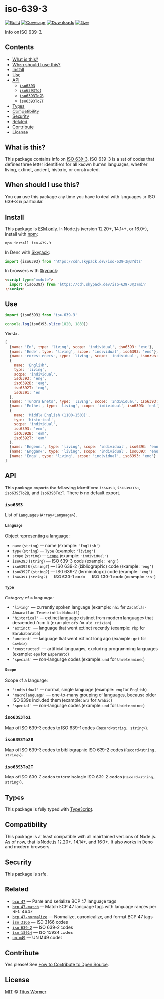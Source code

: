# iso-639-3

[![Build][build-badge]][build]
[![Coverage][coverage-badge]][coverage]
[![Downloads][downloads-badge]][downloads]
[![Size][size-badge]][size]

Info on ISO 639-3.

## Contents

*   [What is this?](#what-is-this)
*   [When should I use this?](#when-should-i-use-this)
*   [Install](#install)
*   [Use](#use)
*   [API](#api)
    *   [`iso6393`](#iso6393)
    *   [`iso6393To1`](#iso6393to1)
    *   [`iso6393To2B`](#iso6393to2b)
    *   [`iso6393To2T`](#iso6393to2t)
*   [Types](#types)
*   [Compatibility](#compatibility)
*   [Security](#security)
*   [Related](#related)
*   [Contribute](#contribute)
*   [License](#license)

## What is this?

This package contains info on [ISO 639-3][iso].
ISO 639-3 is a set of codes that defines three letter identifiers for all known
human languages, whether living, extinct, ancient, historic, or constructed.

## When should I use this?

You can use this package any time you have to deal with languages or ISO 639-3
in particular.

## Install

This package is [ESM only][esm].
In Node.js (version 12.20+, 14.14+, or 16.0+), install with [npm][]:

```sh
npm install iso-639-3
```

In Deno with [Skypack][]:

```js
import {iso6393} from 'https://cdn.skypack.dev/iso-639-3@3?dts'
```

In browsers with [Skypack][]:

```html
<script type="module">
  import {iso6393} from 'https://cdn.skypack.dev/iso-639-3@3?min'
</script>
```

## Use

```js
import {iso6393} from 'iso-639-3'

console.log(iso6393.slice(1820, 1830))
```

Yields:

```js
[
  {name: 'En', type: 'living', scope: 'individual', iso6393: 'enc'},
  {name: 'Ende', type: 'living', scope: 'individual', iso6393: 'end'},
  {name: 'Forest Enets', type: 'living', scope: 'individual', iso6393: 'enf'},
  {
    name: 'English',
    type: 'living',
    scope: 'individual',
    iso6393: 'eng',
    iso6392B: 'eng',
    iso6392T: 'eng',
    iso6391: 'en'
  },
  {name: 'Tundra Enets', type: 'living', scope: 'individual', iso6393: 'enh'},
  {name: 'Enlhet', type: 'living', scope: 'individual', iso6393: 'enl'},
  {
    name: 'Middle English (1100-1500)',
    type: 'historical',
    scope: 'individual',
    iso6393: 'enm',
    iso6392B: 'enm',
    iso6392T: 'enm'
  },
  {name: 'Engenni', type: 'living', scope: 'individual', iso6393: 'enn'},
  {name: 'Enggano', type: 'living', scope: 'individual', iso6393: 'eno'},
  {name: 'Enga', type: 'living', scope: 'individual', iso6393: 'enq'}
]
```

## API

This package exports the following identifiers: `iso6393`, `iso6393To1`,
`iso6393To2B`, and `iso6393To2T`.
There is no default export.

### `iso6393`

List of [`Language`][language]s (`Array<Language>`).

#### `Language`

Object representing a language:

*   `name` (`string`)
    — name (example: `'English'`)
*   `type` (`string`)
    — [`Type`][type] (example: `'living'`)
*   `scope` (`string`)
    — [`Scope`][scope] (example: `'individual'`)
*   `iso6393` (`string`)
    — ISO 639-3 code (example: `'eng'`)
*   `iso6392B` (`string?`)
    — ISO 639-2 (bibliographic) code (example: `'eng'`)
*   `iso6392T` (`string?`)
    — ISO 639-2 (terminologic) code (example: `'eng'`)
*   `iso6391` (`string?`) — ISO 639-1 code
    — ISO 639-1 code (example: `'en'`)

#### `Type`

Category of a language:

*   `'living'`
    — currently spoken language
    (example: `nhi` for `Zacatlán-Ahuacatlán-Tepetzintla Nahuatl`)
*   `'historical'`
    — extinct language distinct from modern languages that descended from it
    (example: `ofs` for `Old Frisian`)
*   `'extinct'`
    — language that went extinct recently
    (example: `rbp` for `Barababaraba`)
*   `'ancient'`
    — language that went extinct long ago
    (example: `got` for `Gothic`)
*   `'constructed'`
    — artificial languages, excluding programming languages
    (example: `epo` for `Esperanto`)
*   `'special'`
    — non-language codes
    (example: `und` for `Undetermined`)

#### `Scope`

Scope of a language:

*   `'individual'`
    — normal, single language
    (example: `eng` for `English`)
*   `'macrolanguage'`
    — one-to-many grouping of languages, because older ISO 639s included them
    (example: `ara` for `Arabic`)
*   `'special'`
    — non-language codes
    (example: `und` for `Undetermined`)

### `iso6393To1`

Map of ISO 639-3 codes to ISO 639-1 codes (`Record<string, string>`).

### `iso6393To2B`

Map of ISO 639-3 codes to bibliographic ISO 639-2 codes
(`Record<string, string>`).

### `iso6393To2T`

Map of ISO 639-3 codes to terminologic ISO 639-2 codes
(`Record<string, string>`).

## Types

This package is fully typed with [TypeScript][].

## Compatibility

This package is at least compatible with all maintained versions of Node.js.
As of now, that is Node.js 12.20+, 14.14+, and 16.0+.
It also works in Deno and modern browsers.

## Security

This package is safe.

## Related

*   [`bcp-47`](https://github.com/wooorm/bcp-47)
    — Parse and serialize BCP 47 language tags
*   [`bcp-47-match`](https://github.com/wooorm/bcp-47-match)
    — Match BCP 47 language tags with language ranges per RFC 4647
*   [`bcp-47-normalize`](https://github.com/wooorm/bcp-47-normalize)
    — Normalize, canonicalize, and format BCP 47 tags
*   [`iso-3166`](https://github.com/wooorm/iso-3166)
    — ISO 3166 codes
*   [`iso-639-2`](https://github.com/wooorm/iso-639-2)
    — ISO 639-2 codes
*   [`iso-15924`](https://github.com/wooorm/iso-15924)
    — ISO 15924 codes
*   [`un-m49`](https://github.com/wooorm/un-m49)
    — UN M49 codes

## Contribute

Yes please!
See [How to Contribute to Open Source][contribute].

## License

[MIT][license] © [Titus Wormer][author]

<!-- Definition -->

[build-badge]: https://github.com/wooorm/iso-639-3/workflows/main/badge.svg

[build]: https://github.com/wooorm/iso-639-3/actions

[coverage-badge]: https://img.shields.io/codecov/c/github/wooorm/iso-639-3.svg

[coverage]: https://codecov.io/github/wooorm/iso-639-3

[downloads-badge]: https://img.shields.io/npm/dm/iso-639-3.svg

[downloads]: https://www.npmjs.com/package/iso-639-3

[size-badge]: https://img.shields.io/bundlephobia/minzip/iso-639-3.svg

[size]: https://bundlephobia.com/result?p=iso-639-3

[npm]: https://docs.npmjs.com/cli/install

[skypack]: https://www.skypack.dev

[license]: license

[author]: https://wooorm.com

[esm]: https://gist.github.com/sindresorhus/a39789f98801d908bbc7ff3ecc99d99c

[typescript]: https://www.typescriptlang.org

[contribute]: https://opensource.guide/how-to-contribute/

[iso]: https://iso639-3.sil.org

[language]: #language

[type]: #type

[scope]: #scope
